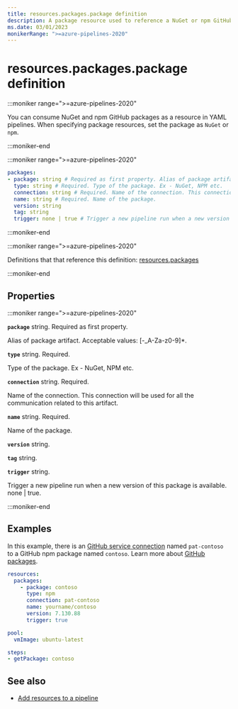 ```yaml
---
title: resources.packages.package definition
description: A package resource used to reference a NuGet or npm GitHub package.
ms.date: 03/01/2023
monikerRange: ">=azure-pipelines-2020"
---
```


# resources.packages.package definition

<!-- :::description::: -->
:::moniker range=">=azure-pipelines-2020"

<!-- :::editable-content name="description"::: -->
You can consume NuGet and npm GitHub packages as a resource in YAML pipelines. When specifying package resources, set the package as `NuGet` or `npm`.
<!-- :::editable-content-end::: -->

:::moniker-end
<!-- :::description-end::: -->

<!-- :::syntax::: -->
:::moniker range=">=azure-pipelines-2020"

```yaml
packages:
- package: string # Required as first property. Alias of package artifact.
  type: string # Required. Type of the package. Ex - NuGet, NPM etc.
  connection: string # Required. Name of the connection. This connection will be used for all the communication related to this artifact.
  name: string # Required. Name of the package.
  version: string
  tag: string
  trigger: none | true # Trigger a new pipeline run when a new version of this package is available.
```

:::moniker-end
<!-- :::syntax-end::: -->

<!-- :::parents::: -->
:::moniker range=">=azure-pipelines-2020"

Definitions that that reference this definition: [resources.packages](resources-packages.md)

:::moniker-end
<!-- :::parents-end::: -->

## Properties

<!-- :::properties::: -->
:::moniker range=">=azure-pipelines-2020"

<!-- :::item name="package"::: -->
**`package`** string. Required as first property.<br>
<!-- :::editable-content name="propDescription"::: -->
Alias of package artifact. Acceptable values: [-_A-Za-z0-9]*.
<!-- :::editable-content-end::: -->
<!-- :::item-end::: -->
<!-- :::item name="type"::: -->
**`type`** string. Required.<br>
<!-- :::editable-content name="propDescription"::: -->
Type of the package. Ex - NuGet, NPM etc.
<!-- :::editable-content-end::: -->
<!-- :::item-end::: -->
<!-- :::item name="connection"::: -->
**`connection`** string. Required.<br>
<!-- :::editable-content name="propDescription"::: -->
Name of the connection. This connection will be used for all the communication related to this artifact.
<!-- :::editable-content-end::: -->
<!-- :::item-end::: -->
<!-- :::item name="name"::: -->
**`name`** string. Required.<br>
<!-- :::editable-content name="propDescription"::: -->
Name of the package.
<!-- :::editable-content-end::: -->
<!-- :::item-end::: -->
<!-- :::item name="version"::: -->
**`version`** string.<br>
<!-- :::editable-content name="propDescription"::: -->
<!-- :::editable-content-end::: -->
<!-- :::item-end::: -->
<!-- :::item name="tag"::: -->
**`tag`** string.<br>
<!-- :::editable-content name="propDescription"::: -->
<!-- :::editable-content-end::: -->
<!-- :::item-end::: -->
<!-- :::item name="trigger"::: -->
**`trigger`** string.<br>
<!-- :::editable-content name="propDescription"::: -->
Trigger a new pipeline run when a new version of this package is available. none | true.
<!-- :::editable-content-end::: -->
<!-- :::item-end::: -->

:::moniker-end
<!-- :::properties-end::: -->

<!-- :::remarks::: -->
<!-- :::editable-content name="remarks"::: -->
<!-- :::editable-content-end::: -->
<!-- :::remarks-end::: -->

<!-- :::examples::: -->
<!-- :::editable-content name="examples"::: -->
## Examples

In this example, there is an [GitHub service connection](/azure/devops/pipelines/library/service-endpoints#common-service-connection-types) named `pat-contoso` to a GitHub npm package named `contoso`. Learn more about [GitHub packages](https://github.com/features/packages). 

```yaml
resources:
  packages:
    - package: contoso
      type: npm
      connection: pat-contoso
      name: yourname/contoso 
      version: 7.130.88 
      trigger: true

pool:
  vmImage: ubuntu-latest

steps:
- getPackage: contoso 
```
<!-- :::editable-content-end::: -->
<!-- :::examples-end::: -->

<!-- :::see-also::: -->
<!-- :::editable-content name="seeAlso"::: -->
## See also

- [Add resources to a pipeline](/azure/devops/pipelines/process/resources)
<!-- :::editable-content-end::: -->
<!-- :::see-also-end::: -->